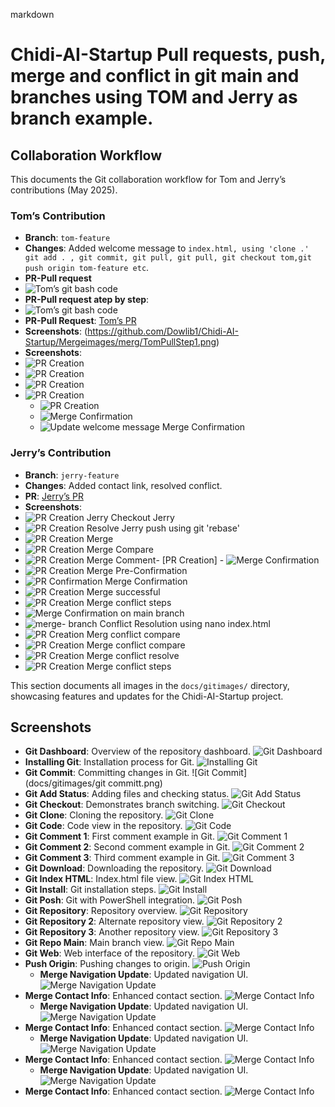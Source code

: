 markdown
# Chidi-AI-Startup Pull requests, push, merge and conflict in git main and branches using TOM and Jerry as branch example.

## Collaboration Workflow

This documents the Git collaboration workflow for Tom and Jerry’s contributions (May 2025).

### Tom’s Contribution
- **Branch**: `tom-feature`
- **Changes**: Added welcome message to `index.html, using 'clone .' git add . , git commit, git pull, git pull, git checkout tom,git push origin tom-feature etc`.
- **PR-Pull request**
- ![Tom’s git bash code](https://github.com/Dowlib1/Chidi-AI-Startup/pull/)
- **PR-Pull request atep by step**:
- ![Tom’s git bash code](https://github.com/Dowlib1/Chidi-AI-Startup/Mergeimage/merg/mergeconf1.png)
- **PR-Pull Request**: [Tom’s PR](https://github.com/Dowlib1/Chidi-AI-Startup/pull/)
- **Screenshots**: (https://github.com/Dowlib1/Chidi-AI-Startup/Mergeimages/merg/TomPullStep1.png)
- **Screenshots**:
 - ![PR Creation](Mergeimage/merg/mergeconf1.png)
  - ![PR Creation](Mergeimage/merg/TomPullStep2.png)
- ![PR Creation](Mergeimage/merg/TomPullStep3.png)
- ![PR Creation](Mergeimage/merg/TomPullStep4.png)
  - ![PR Creation](Mergeimage/merg/PULLC.png)
  - ![Merge Confirmation](Mergeimage/merg/Tompullstep1.png)
  - ![Update welcome message Merge Confirmation](Mergeimage/merg/Tompullstep1.png)

### Jerry’s Contribution
- **Branch**: `jerry-feature`
- **Changes**: Added contact link, resolved conflict.
- **PR**: [Jerry’s PR](https://github.com/Dowlib1/Chidi-AI-Startup/)
- **Screenshots**:
- ![PR Creation Jerry Checkout Jerry](Mergeimage/merg/mergeconf.png)
 - ![PR Creation Resolve Jerry push using git 'rebase'](Mergeimage/merg/pullconf.png)
 - ![PR Creation Merge ](Mergeimage/merg/Jerry.png)
 - ![PR Creation Merge Compare](Mergeimage/merg/Jerry1.png)
 - ![PR Creation Merge Comment](Mergeimage/merg/Jerry2.png)- [PR Creation]  - ![Merge Confirmation](Mergeimage/merg/Jerry3.png)
- ![PR Creation Merge Pre-Confirmation](Mergeimage/merg/Jerry4.png)
- ![PR Confirmation Merge Confirmation](Mergeimage/merg/Jerryconfirm.png)
- ![PR Creation Merge successful](Mergeimage/merg/Jerrysuc.png)
- ![PR Creation Merge conflict steps](Mergeimage/merg/conflict.png)
 - ![Merge Confirmation on main branch](Mergeimage/pullconf.png)
 - ![merge- branch Conflict Resolution using nano index.html](Mergeimage/merg/pullconflict.png)
 - ![PR Creation Merg conflict compare](Mergeimage/merg/mergeconf1.png)
 - ![PR Creation Merge conflict compare](Mergeimage/merg/mergeconf.png)
 - ![PR Creation Merge conflict resolve](Mergeimage/merg/Conflict2.png)
- ![PR Creation  Merge conflict steps](Mergeimage/merg/mergeconf.png)


This section documents all images in the `docs/gitimages/` directory, showcasing features and updates for the Chidi-AI-Startup project.

## Screenshots



- **Git Dashboard**: Overview of the repository dashboard.
  ![Git Dashboard](docs/gitimages/GItDashboard.png)
- **Installing Git**: Installation process for Git.
  ![Installing Git](docs/gitimages/Installinggit.png)
- **Git Commit**: Committing changes in Git.
  ![Git Commit](docs/gitimages/git committ.png)
- **Git Add Status**: Adding files and checking status.
  ![Git Add Status](docs/gitimages/gitaddstatus.png)
- **Git Checkout**: Demonstrates branch switching.
  ![Git Checkout](docs/gitimages/gitcheckout.png)
- **Git Clone**: Cloning the repository.
  ![Git Clone](docs/gitimages/gitclone.png)
- **Git Code**: Code view in the repository.
  ![Git Code](docs/gitimages/gitcode.png)
- **Git Comment 1**: First comment example in Git.
  ![Git Comment 1](docs/gitimages/gitcomment1.png)
- **Git Comment 2**: Second comment example in Git.
  ![Git Comment 2](docs/gitimages/gitcomment2.png)
- **Git Comment 3**: Third comment example in Git.
  ![Git Comment 3](docs/gitimages/gitcomment3.png)
- **Git Download**: Downloading the repository.
  ![Git Download](docs/gitimages/gitdownload.png)
- **Git Index HTML**: Index.html file view.
  ![Git Index HTML](docs/gitimages/gitindexhtml.png)
- **Git Install**: Git installation steps.
  ![Git Install](docs/gitimages/gitinstall.png)
- **Git Posh**: Git with PowerShell integration.
  ![Git Posh](docs/gitimages/gitposh.png)
- **Git Repository**: Repository overview.
  ![Git Repository](docs/gitimages/gitrepo.png)
- **Git Repository 2**: Alternate repository view.
  ![Git Repository 2](docs/gitimages/gitrepo2.png)
- **Git Repository 3**: Another repository view.
  ![Git Repository 3](docs/gitimages/gitrepo3.png)
- **Git Repo Main**: Main branch view.
  ![Git Repo Main](docs/gitimages/gitrpeomain.png)
- **Git Web**: Web interface of the repository.
  ![Git Web](docs/gitimages/gitweb.png)
- **Push Origin**: Pushing changes to origin.
  ![Push Origin](docs/gitimages/pushorigin.png)
  - **Merge Navigation Update**: Updated navigation UI.
  ![Merge Navigation Update](mergeimages/Commentmerge.png)
- **Merge Contact Info**: Enhanced contact section.
  ![Merge Contact Info](mergeimages/ConfirmMerge.png)
  - **Merge Navigation Update**: Updated navigation UI.
  ![Merge Navigation Update](mergeimages/gitcommerge.png)
- **Merge Contact Info**: Enhanced contact section.
  ![Merge Contact Info](mergeimages/mergecompare.png)
  - **Merge Navigation Update**: Updated navigation UI.
  ![Merge Navigation Update](mergeimages/Mergepull.png)
- **Merge Contact Info**: Enhanced contact section.
  ![Merge Contact Info](mergeimages/pullrequest.png)
  - **Merge Navigation Update**: Updated navigation UI.
  ![Merge Navigation Update](mergeimages/PULL.png)
- **Merge Contact Info**: Enhanced contact section.
  ![Merge Contact Info](mergeimages/MPULL.png)
